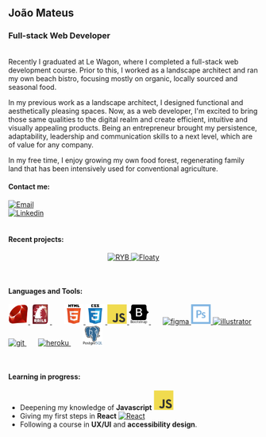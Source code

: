 ## João Mateus  
### Full-stack Web Developer 
<br/>
Recently I graduated at Le Wagon, where I completed a full-stack web development course. Prior to this, I worked as a landscape architect and ran my own beach bistro, focusing mostly on organic, locally sourced and seasonal food.

In my previous work as a landscape architect, I designed functional and aesthetically pleasing spaces. Now, as a web developer, I'm excited to bring those same qualities to the digital realm and create efficient, intuitive and visually appealing products. Being an entrepreneur brought my persistence, adaptability, leadership and communication skills to a next level, which are of value for any company.

In my free time, I enjoy growing my own food forest, regenerating family land that has been intensively used for conventional agriculture.

<h4 align="left">Contact me:</h4>
<!--       Email -->
<div><a href="mailto:jaomateus@gmail.com" target="_blank" rel="noreferrer"> <img src="https://user-images.githubusercontent.com/75801139/211318094-94ac57e9-abba-4977-9a13-b4ebdbe02ec7.svg" alt="Email" width="40""/> </a> 
</div>
<div>
<!--       Linkedin -->
<a href="https://www.linkedin.com/in/jaomateus/" target="_blank" rel="noreferrer"> <img src="https://user-images.githubusercontent.com/75801139/211319532-c109d046-b186-4692-a755-dda8ad6e2b13.svg" alt="Linkedin" width="40""/> </a> 
</div>

</br>
<h4 align="left">Recent projects:</h4>

<p align="center">
<a href="https://ryb-rewild.herokuapp.com/" target="_blank" rel="noreferrer"> <img src="https://user-images.githubusercontent.com/75801139/211112007-fc9fba7d-b0b0-4c0b-8835-6cd04a5b7b87.svg" alt="RYB" width="400""/> </a> 
<a href="https://ryb-rewild.herokuapp.com/" target="_blank" rel="noreferrer"> <img src="https://user-images.githubusercontent.com/75801139/211112695-acf7c9b0-b095-4838-8a17-a40f7bd680d7.svg" alt="Floaty" width="400""/> </a> 
</p>
      
<br/>
<h4 align="left">Languages and Tools:</h4>

<p align="left">      
<!--       Ruby -->
      <a href="https://www.ruby-lang.org/en/" target="_blank" rel="noreferrer"> <img src="https://raw.githubusercontent.com/devicons/devicon/master/icons/ruby/ruby-original.svg" alt="ruby" width="40" height="40"/> </a> 
<!--       Rails -->
      <a href="https://rubyonrails.org" target="_blank" rel="noreferrer"> <img src="https://raw.githubusercontent.com/devicons/devicon/master/icons/rails/rails-original-wordmark.svg" alt="rails" width="40" height="40"/> </a>
&nbsp;&nbsp;
&nbsp;&nbsp;
<!--       Html -->
      <a href="https://www.w3.org/html/" target="_blank" rel="noreferrer"> <img src="https://raw.githubusercontent.com/devicons/devicon/master/icons/html5/html5-original-wordmark.svg" alt="html5" width="40" height="40"/> </a> 
<!--       Css -->
      <a href="https://www.w3schools.com/css/" target="_blank" rel="noreferrer"> <img src="https://raw.githubusercontent.com/devicons/devicon/master/icons/css3/css3-original-wordmark.svg" alt="css3" width="40" height="40"/> </a>
<!--       Javascript -->
      <a href="https://developer.mozilla.org/en-US/docs/Web/JavaScript" target="_blank" rel="noreferrer"> <img src="https://raw.githubusercontent.com/devicons/devicon/master/icons/javascript/javascript-original.svg" alt="javascript" width="40" height="40"/> </a>
<!--       Bootstrap -->
      <a href="https://getbootstrap.com" target="_blank" rel="noreferrer"> <img src="https://raw.githubusercontent.com/devicons/devicon/master/icons/bootstrap/bootstrap-plain-wordmark.svg" alt="bootstrap" width="40" height="40"/> </a>
&nbsp;&nbsp;
&nbsp;&nbsp; 
<!--       Figma -->
      <a href="https://www.figma.com/" target="_blank" rel="noreferrer"> <img src="https://www.vectorlogo.zone/logos/figma/figma-icon.svg" alt="figma" width="40" height="40"/> </a> 
<!--       Photoshop -->
      <a href="https://www.photoshop.com/en" target="_blank" rel="noreferrer"> <img src="https://raw.githubusercontent.com/devicons/devicon/master/icons/photoshop/photoshop-line.svg" alt="photoshop" width="40" height="40"/> </a> 
<!--       Illustrator -->
      <a href="https://www.adobe.com/in/products/illustrator.html" target="_blank" rel="noreferrer"> <img src="https://www.vectorlogo.zone/logos/adobe_illustrator/adobe_illustrator-icon.svg" alt="illustrator" width="40" height="40"/> </a>
<!--       Git -->
      <a href="https://git-scm.com/" target="_blank" rel="noreferrer"> <img src="https://www.vectorlogo.zone/logos/git-scm/git-scm-icon.svg" alt="git" width="40" height="40"/> </a> 
&nbsp;&nbsp;
&nbsp;&nbsp; 
<!--       Heroku -->
      <a href="https://heroku.com" target="_blank" rel="noreferrer"> <img src="https://www.vectorlogo.zone/logos/heroku/heroku-icon.svg" alt="heroku" width="40" height="40"/> </a>  
&nbsp;&nbsp;
&nbsp;&nbsp; 
<!--       Postgresql -->
      <a href="https://www.postgresql.org" target="_blank" rel="noreferrer"> <img src="https://raw.githubusercontent.com/devicons/devicon/master/icons/postgresql/postgresql-original-wordmark.svg" alt="postgresql" width="40" height="40"/> </a> 
</p>
<br/>
<h4 align="left">Learning in progress:</h4>

- Deepening my knowledge of **Javascript**  <a href="https://developer.mozilla.org/en-US/docs/Web/JavaScript" target="_blank" rel="noreferrer"> <img src="https://raw.githubusercontent.com/devicons/devicon/master/icons/javascript/javascript-original.svg" alt="javascript" width="40" height="40"/> </a>
- Giving my first steps in **React**  <a href="" target="_blank" rel="noreferrer"> <img src="https://user-images.githubusercontent.com/75801139/211168602-3824ae81-2905-40e0-bc2e-6b0a1ff33c2f.svg" alt="React" width="40" height="40"/> </a>
- Following a course in **UX/UI** and **accessibility design**.


